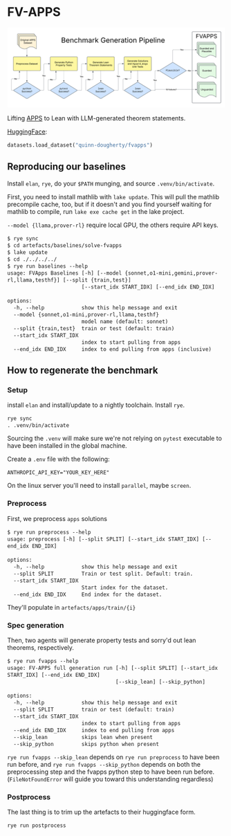 # FV-APPS

![pipeline](src/benchmark/postprocessing/pipeline.png)

Lifting [APPS](https://github.com/hendrycks/apps) to Lean with LLM-generated theorem statements.

[HuggingFace](https://huggingface.co/datasets/quinn-dougherty/fvapps):
``` python
datasets.load_dataset("quinn-dougherty/fvapps")
```

## Reproducing our baselines

Install `elan`, `rye`, do your `$PATH` munging, and source `.venv/bin/activate`.

First, you need to install mathlib with `lake update`. This will pull the mathlib precompile cache, too, but if it doesn't and you find yourself waiting for mathlib to compile, run `lake exe cache get` in the lake project.

`--model {llama,prover-rl}` require local GPU, the others require API keys.

```
$ rye sync
$ cd artefacts/baselines/solve-fvapps
$ lake update
$ cd ./../../../
$ rye run baselines --help
usage: FVApps Baselines [-h] [--model {sonnet,o1-mini,gemini,prover-rl,llama,testhf}] [--split {train,test}]
                        [--start_idx START_IDX] [--end_idx END_IDX]

options:
  -h, --help            show this help message and exit
  --model {sonnet,o1-mini,prover-rl,llama,testhf}
                        model name (default: sonnet)
  --split {train,test}  train or test (default: train)
  --start_idx START_IDX
                        index to start pulling from apps
  --end_idx END_IDX     index to end pulling from apps (inclusive)
```

## How to regenerate the benchmark

### Setup

install `elan` and install/update to a nightly toolchain. Install `rye`.

```
rye sync
. .venv/bin/activate
```

Sourcing the `.venv` will make sure we're not relying on `pytest` executable to have been installed in the global machine.

Create a `.env` file with the following:
```
ANTHROPIC_API_KEY="YOUR_KEY_HERE"
```

On the linux server you'll need to install `parallel`, maybe `screen`.

### Preprocess

First, we preprocess `apps` solutions

```
$ rye run preprocess --help
usage: preprocess [-h] [--split SPLIT] [--start_idx START_IDX] [--end_idx END_IDX]

options:
  -h, --help            show this help message and exit
  --split SPLIT         Train or test split. Default: train.
  --start_idx START_IDX
                        Start index for the dataset.
  --end_idx END_IDX     End index for the dataset.
```

They'll populate in `artefacts/apps/train/{i}`

### Spec generation

Then, two agents will generate property tests and sorry'd out lean theorems, respectively.

```
$ rye run fvapps --help
usage: FV-APPS full generation run [-h] [--split SPLIT] [--start_idx START_IDX] [--end_idx END_IDX]
                                   [--skip_lean] [--skip_python]

options:
  -h, --help            show this help message and exit
  --split SPLIT         train or test (default: train)
  --start_idx START_IDX
                        index to start pulling from apps
  --end_idx END_IDX     index to end pulling from apps
  --skip_lean           skips lean when present
  --skip_python         skips python when present
```

`rye run fvapps --skip_lean` depends on `rye run preprocess` to have been run before, and `rye run fvapps --skip_python` depends on both the preprocessing step and the fvapps python step to have been run before. (`FileNotFoundError` will guide you toward this understanding regardless)

### Postprocess

The last thing is to trim up the artefacts to their huggingface form.
```
rye run postprocess
```
